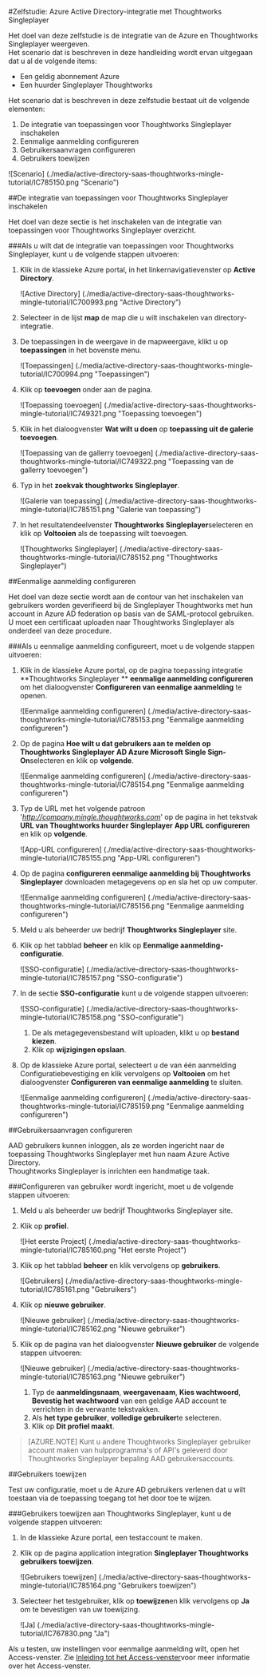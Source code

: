 <properties 
    pageTitle="Zelfstudie: Azure Active Directory-integratie met Thoughtworks Singleplayer | Microsoft Azure" 
    description="Informatie over het Thoughtworks Singleplayer gebruik met Azure Active Directory inschakelen voor eenmalige aanmelding, geautomatiseerde provisioning en meer!" 
    services="active-directory" 
    authors="jeevansd"  
    documentationCenter="na" 
     manager="femila"/>
<tags 
    ms.service="active-directory" 
    ms.devlang="na" 
    ms.topic="article" 
    ms.tgt_pltfrm="na" 
    ms.workload="identity" 
    ms.date="09/11/2016" 
    ms.author="jeedes" />

#<a name="tutorial-azure-active-directory-integration-with-thoughtworks-mingle"></a>Zelfstudie: Azure Active Directory-integratie met Thoughtworks Singleplayer
  
Het doel van deze zelfstudie is de integratie van de Azure en Thoughtworks Singleplayer weergeven.  
Het scenario dat is beschreven in deze handleiding wordt ervan uitgegaan dat u al de volgende items:

-   Een geldig abonnement Azure
-   Een huurder Singleplayer Thoughtworks
  
Het scenario dat is beschreven in deze zelfstudie bestaat uit de volgende elementen:

1.  De integratie van toepassingen voor Thoughtworks Singleplayer inschakelen
2.  Eenmalige aanmelding configureren
3.  Gebruikersaanvragen configureren
4.  Gebruikers toewijzen

![Scenario] (./media/active-directory-saas-thoughtworks-mingle-tutorial/IC785150.png "Scenario")

##<a name="enabling-the-application-integration-for-thoughtworks-mingle"></a>De integratie van toepassingen voor Thoughtworks Singleplayer inschakelen
  
Het doel van deze sectie is het inschakelen van de integratie van toepassingen voor Thoughtworks Singleplayer overzicht.

###<a name="to-enable-the-application-integration-for-thoughtworks-mingle-perform-the-following-steps"></a>Als u wilt dat de integratie van toepassingen voor Thoughtworks Singleplayer, kunt u de volgende stappen uitvoeren:

1.  Klik in de klassieke Azure portal, in het linkernavigatievenster op **Active Directory**.

    ![Active Directory] (./media/active-directory-saas-thoughtworks-mingle-tutorial/IC700993.png "Active Directory")

2.  Selecteer in de lijst **map** de map die u wilt inschakelen van directory-integratie.

3.  De toepassingen in de weergave in de mapweergave, klikt u op **toepassingen** in het bovenste menu.

    ![Toepassingen] (./media/active-directory-saas-thoughtworks-mingle-tutorial/IC700994.png "Toepassingen")

4.  Klik op **toevoegen** onder aan de pagina.

    ![Toepassing toevoegen] (./media/active-directory-saas-thoughtworks-mingle-tutorial/IC749321.png "Toepassing toevoegen")

5.  Klik in het dialoogvenster **Wat wilt u doen** op **toepassing uit de galerie toevoegen**.

    ![Toepassing van de gallerry toevoegen] (./media/active-directory-saas-thoughtworks-mingle-tutorial/IC749322.png "Toepassing van de gallerry toevoegen")

6.  Typ in het **zoekvak** **thoughtworks Singleplayer**.

    ![Galerie van toepassing] (./media/active-directory-saas-thoughtworks-mingle-tutorial/IC785151.png "Galerie van toepassing")

7.  In het resultatendeelvenster **Thoughtworks Singleplayer**selecteren en klik op **Voltooien** als de toepassing wilt toevoegen.

    ![Thoughtworks Singleplayer] (./media/active-directory-saas-thoughtworks-mingle-tutorial/IC785152.png "Thoughtworks Singleplayer")

##<a name="configuring-single-sign-on"></a>Eenmalige aanmelding configureren
  
Het doel van deze sectie wordt aan de contour van het inschakelen van gebruikers worden geverifieerd bij de Singleplayer Thoughtworks met hun account in Azure AD federation op basis van de SAML-protocol gebruiken.  
U moet een certificaat uploaden naar Thoughtworks Singleplayer als onderdeel van deze procedure.

###<a name="to-configure-single-sign-on-perform-the-following-steps"></a>Als u eenmalige aanmelding configureert, moet u de volgende stappen uitvoeren:

1.  Klik in de klassieke Azure portal, op de pagina toepassing integratie **Thoughtworks Singleplayer ** **eenmalige aanmelding configureren** om het dialoogvenster **Configureren van eenmalige aanmelding** te openen.

    ![Eenmalige aanmelding configureren] (./media/active-directory-saas-thoughtworks-mingle-tutorial/IC785153.png "Eenmalige aanmelding configureren")

2.  Op de pagina **Hoe wilt u dat gebruikers aan te melden op Thoughtworks Singleplayer** **AD Azure Microsoft Single Sign-On**selecteren en klik op **volgende**.

    ![Eenmalige aanmelding configureren] (./media/active-directory-saas-thoughtworks-mingle-tutorial/IC785154.png "Eenmalige aanmelding configureren")

3.  Typ de URL met het volgende patroon '*http://company.mingle.thoughtworks.com*' op de pagina in het tekstvak **URL van Thoughtworks huurder Singleplayer** **App URL configureren** en klik op **volgende**.

    ![App-URL configureren] (./media/active-directory-saas-thoughtworks-mingle-tutorial/IC785155.png "App-URL configureren")

4.  Op de pagina **configureren eenmalige aanmelding bij Thoughtworks Singleplayer** downloaden metagegevens op en sla het op uw computer.

    ![Eenmalige aanmelding configureren] (./media/active-directory-saas-thoughtworks-mingle-tutorial/IC785156.png "Eenmalige aanmelding configureren")

5.  Meld u als beheerder uw bedrijf **Thoughtworks Singleplayer** site.

6.  Klik op het tabblad **beheer** en klik op **Eenmalige aanmelding-configuratie**.

    ![SSO-configuratie] (./media/active-directory-saas-thoughtworks-mingle-tutorial/IC785157.png "SSO-configuratie")

7.  In de sectie **SSO-configuratie** kunt u de volgende stappen uitvoeren:

    ![SSO-configuratie] (./media/active-directory-saas-thoughtworks-mingle-tutorial/IC785158.png "SSO-configuratie")

    1.  De als metagegevensbestand wilt uploaden, klikt u op **bestand kiezen**.
    2.  Klik op **wijzigingen opslaan**.

8.  Op de klassieke Azure portal, selecteert u de van één aanmelding Configuratiebevestiging en klik vervolgens op **Voltooien** om het dialoogvenster **Configureren van eenmalige aanmelding** te sluiten.

    ![Eenmalige aanmelding configureren] (./media/active-directory-saas-thoughtworks-mingle-tutorial/IC785159.png "Eenmalige aanmelding configureren")

##<a name="configuring-user-provisioning"></a>Gebruikersaanvragen configureren
  
AAD gebruikers kunnen inloggen, als ze worden ingericht naar de toepassing Thoughtworks Singleplayer met hun naam Azure Active Directory.  
Thoughtworks Singleplayer is inrichten een handmatige taak.

###<a name="to-configure-user-provisioning-perform-the-following-steps"></a>Configureren van gebruiker wordt ingericht, moet u de volgende stappen uitvoeren:

1.  Meld u als beheerder uw bedrijf Thoughtworks Singleplayer site.

2.  Klik op **profiel**.

    ![Het eerste Project] (./media/active-directory-saas-thoughtworks-mingle-tutorial/IC785160.png "Het eerste Project")

3.  Klik op het tabblad **beheer** en klik vervolgens op **gebruikers**.

    ![Gebruikers] (./media/active-directory-saas-thoughtworks-mingle-tutorial/IC785161.png "Gebruikers")

4.  Klik op **nieuwe gebruiker**.

    ![Nieuwe gebruiker] (./media/active-directory-saas-thoughtworks-mingle-tutorial/IC785162.png "Nieuwe gebruiker")

5.  Klik op de pagina van het dialoogvenster **Nieuwe gebruiker** de volgende stappen uitvoeren:

    ![Nieuwe gebruiker] (./media/active-directory-saas-thoughtworks-mingle-tutorial/IC785163.png "Nieuwe gebruiker")

    1.  Typ de **aanmeldingsnaam**, **weergavenaam**, **Kies wachtwoord**, **Bevestig het wachtwoord** van een geldige AAD account te verrichten in de verwante tekstvakken.
    2.  Als **het type gebruiker**, **volledige gebruiker**te selecteren.
    3.  Klik op **Dit profiel maakt**.

>[AZURE.NOTE] Kunt u andere Thoughtworks Singleplayer gebruiker account maken van hulpprogramma's of API's geleverd door Thoughtworks Singleplayer bepaling AAD gebruikersaccounts.

##<a name="assigning-users"></a>Gebruikers toewijzen
  
Test uw configuratie, moet u de Azure AD gebruikers verlenen dat u wilt toestaan via de toepassing toegang tot het door toe te wijzen.

###<a name="to-assign-users-to-thoughtworks-mingle-perform-the-following-steps"></a>Gebruikers toewijzen aan Thoughtworks Singleplayer, kunt u de volgende stappen uitvoeren:

1.  In de klassieke Azure portal, een testaccount te maken.

2.  Klik op de pagina application integration **Singleplayer Thoughtworks** **gebruikers toewijzen**.

    ![Gebruikers toewijzen] (./media/active-directory-saas-thoughtworks-mingle-tutorial/IC785164.png "Gebruikers toewijzen")

3.  Selecteer het testgebruiker, klik op **toewijzen**en klik vervolgens op **Ja** om te bevestigen van uw toewijzing.

    ![Ja] (./media/active-directory-saas-thoughtworks-mingle-tutorial/IC767830.png "Ja")
  
Als u testen, uw instellingen voor eenmalige aanmelding wilt, open het Access-venster. Zie [Inleiding tot het Access-venster](active-directory-saas-access-panel-introduction.md)voor meer informatie over het Access-venster.
